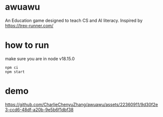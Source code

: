 # awuawu

An Education game designed to teach CS and AI literacy. Inspired by https://trex-runner.com/

# how to run

make sure you are in node v18.15.0

```
npm ci
npm start
```

# demo


https://github.com/CharlieChenyuZhang/awuawu/assets/22360911/9d30f2e3-ccd6-48df-a20b-9e5b6f1dbf38

